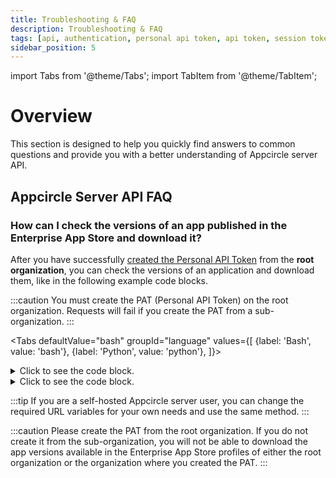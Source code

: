 ```yaml
---
title: Troubleshooting & FAQ
description: Troubleshooting & FAQ
tags: [api, authentication, personal api token, api token, session token, troubleshooting, faq]
sidebar_position: 5
---
```


import Tabs from '@theme/Tabs';
import TabItem from '@theme/TabItem';

# Overview

This section is designed to help you quickly find answers to common questions and provide you with a better understanding of Appcircle server API.

## Appcircle Server API FAQ

### How can I check the versions of an app published in the Enterprise App Store and download it?

After you have successfully [created the Personal API Token](/appcircle-api/api-authentication.md#generatingmanaging-the-personal-api-tokens) from the **root organization**, you can check the versions of an application and download them, like in the following example code blocks.

:::caution
You must create the PAT (Personal API Token) on the root organization. Requests will fail if you create the PAT from a sub-organization.
:::

<Tabs
defaultValue="bash"
groupId="language"
values={[
{label: 'Bash', value: 'bash'},
{label: 'Python', value: 'python'},
]}>

<TabItem value="bash">

<details>
  <summary>Click to see the code block.</summary>
  <p>

```bash
#!/usr/bin/env bash

set -uo pipefail

PERSONAL_API_TOKEN="SuperSecretPatTakenFromRootOrganization=="
# Please be cautious, URLs shouldn't end with '/'.
API_URL="https://api.appcircle.io" # API URL for Appcircle cloud
AUTH_URL="https://auth.appcircle.io" # AUTH URL for Appcircle cloud
STORE_URL="https://mycustomstoredomain.appcircle.io" # Your default or custom store URL on Appcircle cloud.

echo -e "Authenticating to the $AUTH_URL \n"
TOKEN_JSON_RESPONSE=$(curl -fs -X POST "${AUTH_URL}/auth/v1/token" -H "accept: application/json" -H "Content-Type: application/x-www-form-urlencoded" -d "pat=$PERSONAL_API_TOKEN")
if [[ "$?" != "0" ]]; then
  echo "Couldn't authenticate to the $API_URL with the PAT."
  echo "Please check your PAT."
  echo "If you are a self-hosted Appcircle user, please change the 'API_URL', 'AUTH_URL' and 'STORE_URL'"
  exit 1
fi

ACCESS_TOKEN=$(echo "$TOKEN_JSON_RESPONSE" | jq -j '.access_token')

echo -e 'Getting profiles... \n'

PROFILE_RESPONSE=$( curl -fs "${API_URL}/store/v1/profiles" \
  -H "authorization: Bearer $ACCESS_TOKEN"
)
if [[ "$?" != "0" ]]; then
  echo "Couldn't get the Enterprise App Store profiles."
  echo "Please check your connection."
  exit 1
fi

PROFILE_ID=$(echo "$PROFILE_RESPONSE" | jq -r '.[0].id') # Get the first element for test responses. You should filter by ids here for your needs.
echo "Enterprise App Store profile id:  $PROFILE_ID"
echo -e "Getting app versions... \n"

APP_VERSION_RESPONSE=$( curl -fs "$API_URL/store/v1/profiles/$PROFILE_ID/app-versions?suborg=all" \
  -H "authorization: Bearer $ACCESS_TOKEN"
)
if [[ "$?" != "0" ]]; then
  echo "Couldn't get versions of the selected Enterprise App Store application."
  echo "Please check your connection."
  exit 1
fi

APP_VERSION_ID=$(echo "$APP_VERSION_RESPONSE" | jq -r '.[0].id') # Get the first element for test responses. You should filter by ids here for your needs.
APP_OS_TYPE=$(echo "$APP_VERSION_RESPONSE" | jq -r '.[0].platformType') # Get the first element for test responses. You should filter by ids here for your needs.
APP_OS=""
APP_OUTPUT_FILE=""
echo "App version id:  $APP_VERSION_ID"
if [[ "$APP_OS_TYPE" == "1" ]]; then
  APP_OS="ios"
  APP_OUTPUT_FILE="app.plist"
else
  APP_OS="android"
  APP_OUTPUT_FILE="app.apk"
fi
echo "App OS:  $APP_OS" # 1 for iOS, 2 for Android.
echo -e "Getting app download link... \n"

echo "Downloading the app to the $APP_OUTPUT_FILE file."
  curl -fs --location "$STORE_URL/api/profile/$PROFILE_ID/appversions/$APP_VERSION_ID/download-update" \
    --header "Authorization: Bearer $ACCESS_TOKEN" \
    -o "$APP_OUTPUT_FILE"
```

  </p>
</details>

</TabItem>

<TabItem value="python">

<details>
  <summary>Click to see the code block.</summary>
  <p>

```python
import requests
import sys
import json

PERSONAL_API_TOKEN = "SuperSecretPatTakenFromRootOrganization=="
# Please be cautious, URLs shouldn't end with '/'.
API_URL = "https://api.appcircle.io" # API URL for Appcircle cloud
AUTH_URL = "https://auth.appcircle.io" # AUTH URL for Appcircle cloud
STORE_URL = "https://mycustomstoredomain.appcircle.io" # Your default or custom store URL on Appcircle cloud.

def main():
    print(f"Authenticating to {AUTH_URL}\n")
    try:
        token_response = requests.post(
            f"{AUTH_URL}/auth/v1/token",
            headers={"accept": "application/json", "Content-Type": "application/x-www-form-urlencoded"},
            data={"pat": PERSONAL_API_TOKEN}
        )
        token_response.raise_for_status()
    except requests.exceptions.RequestException as e:
        print(f"Couldn't authenticate to {API_URL} with the PAT.")
        print("Please check your PAT.")
        print("If you are a self-hosted Appcircle user, please change the 'API_URL', 'AUTH_URL', and 'STORE_URL'")
        sys.exit(1)

    access_token = token_response.json().get("access_token")

    print('Getting profiles...\n')
    try:
        profile_response = requests.get(
            f"{API_URL}/store/v1/profiles",
            headers={"authorization": f"Bearer {access_token}"}
        )
        profile_response.raise_for_status()
    except requests.exceptions.RequestException as e:
        print("Couldn't get the Enterprise App Store profiles.")
        print("Please check your connection.")
        sys.exit(1)

    profiles = profile_response.json()
    if not profiles:
        print("No profiles found.")
        sys.exit(1)

    profile_id = profiles[0].get("id")
    print(f"Enterprise App Store profile id: {profile_id}")

    print("Getting app versions...\n")
    try:
        app_version_response = requests.get(
            f"{API_URL}/store/v1/profiles/{profile_id}/app-versions?suborg=all",
            headers={"authorization": f"Bearer {access_token}"}
        )
        app_version_response.raise_for_status()
    except requests.exceptions.RequestException as e:
        print("Couldn't get versions of the selected Enterprise App Store application.")
        print("Please check your connection.")
        sys.exit(1)

    app_versions = app_version_response.json()
    if not app_versions:
        print("No app versions found.")
        sys.exit(1)

    app_version_id = app_versions[0].get("id")
    app_os_type = app_versions[0].get("platformType")
    app_os = "ios" if app_os_type == "1" else "android"
    app_output_file = "app.plist" if app_os == "ios" else "app.apk"

    print(f"App version id: {app_version_id}")
    print(f"App OS: {app_os}")  # 1 for iOS, 2 for Android.
    print("Getting app download link...\n")

    print(f"Downloading the app to the {app_output_file} file.")
    try:
        download_response = requests.get(
            f"{STORE_URL}/api/profile/{profile_id}/appversions/{app_version_id}/download-update",
            headers={"Authorization": f"Bearer {access_token}"},
            stream=True
        )
        download_response.raise_for_status()
        with open(app_output_file, "wb") as f:
            for chunk in download_response.iter_content(chunk_size=8192):
                f.write(chunk)
    except requests.exceptions.RequestException as e:
        print(f"Couldn't download the app: {e}")
        sys.exit(1)

if __name__ == "__main__":
    main()

```

  </p>
</details>

</TabItem>

</Tabs>

:::tip
If you are a self-hosted Appcircle server user, you can change the required URL variables for your own needs and use the same method.
:::

:::caution
Please create the PAT from the root organization. If you do not create it from the sub-organization, you will not be able to download the app versions available in the Enterprise App Store profiles of either the root organization or the organization where you created the PAT.
:::
